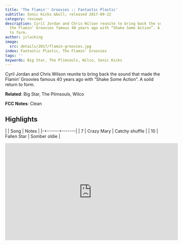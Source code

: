 ```yaml
---
title: 'The Flamin'' Groovies :: Fantastic Plastic'
subtitle: Sonic Kicks &bull; released 2017-09-22
category: reviews
description: Cyril Jordan and Chris Wilson reunite to bring back the sound that made
  the Flamin’ Groovies famous 40 years ago with “Shake Some Action”. A solid return
  to form.
author: jclacking
image:
  src: details/2017/flamin-groovies.jpg
index: Fantastic Plastic, The Flamin' Groovies
tags: ''
keywords: Big Star, The Plimsouls, Wilco, Sonic Kicks
---
```

Cyril Jordan and Chris Wilson reunite to bring back the sound that made the Flamin’ Groovies famous 40 years ago with “Shake Some Action”. A solid return to form.<!--more-->

**Related**: Big Star, The Plimsouls, Wilco

**FCC Notes**: Clean

## Highlights

| | Song | Notes |
|-+------+-------|
| 7 | Crazy Mary | Catchy shuffle |
| 10 | Fallen Star | Somber oldie |

<div class="tlo-detail-video"><iframe width="560" height="315" src="https://www.youtube.com/embed/oh8EXOpgfko" frameborder="0" allow="autoplay; encrypted-media" allowfullscreen></iframe></div>

